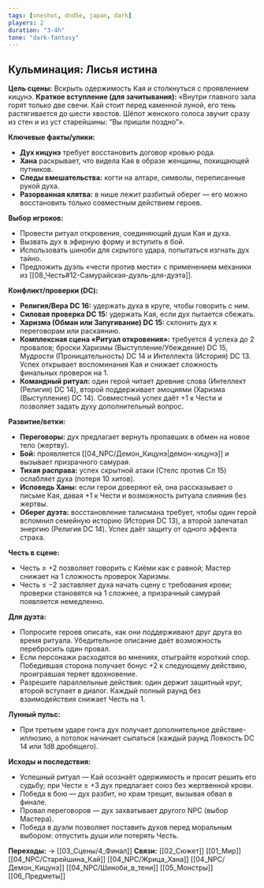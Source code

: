 ```yaml
---
tags: [oneshot, dnd5e, japan, dark]
players: 2
duration: "3-4h"
tone: "dark-fantasy"
---
```


## Кульминация: Лисья истина
**Цель сцены:** Вскрыть одержимость Кая и столкнуться с проявлением кицунэ.
**Краткое вступление (для зачитывания):** «Внутри главного зала горят только две свечи. Кай стоит перед каменной луной, его тень растягивается до шести хвостов. Шёпот женского голоса звучит сразу из стен и из уст старейшины: “Вы пришли поздно”».

**Ключевые факты/улики:**
- **Дух кицунэ** требует восстановить договор кровью рода.
- **Хана** раскрывает, что видела Кая в образе женщины, похищающей путников.
- **Следы вмешательства:** когти на алтаре, символы, переписанные рукой духа.
- **Разорванная клятва:** в нише лежит разбитый оберег — его можно восстановить только совместным действием героев.

**Выбор игроков:**
- Провести ритуал откровения, соединяющий души Кая и духа.
- Вызвать дух в эфирную форму и вступить в бой.
- Использовать шиноби для скрытого удара, попытаться изгнать дух тайно.
- Предложить дуэль «чести против мести» с применением механики из [[08_Честь#12-Самурайская-дуэль-для-дуэта]].

**Конфликт/проверки (DC):**
- **Религия/Вера DC 16:** удержать духа в круге, чтобы говорить с ним.
- **Силовая проверка DC 15:** удержать Кая, если дух пытается сбежать.
- **Харизма (Обман или Запугивание) DC 15:** склонить дух к переговорам или раскаянию.
- **Комплексная сцена «Ритуал откровения»:** требуется 4 успеха до 2 провалов; броски Харизмы (Выступление/Убеждение) DC 15, Мудрости (Проницательность) DC 14 и Интеллекта (История) DC 13. Успех открывает воспоминания Кая и снижает сложность финальных проверок на 1.
- **Командный ритуал:** один герой читает древние слова (Интеллект (Религия) DC 14), второй поддерживает эмоциями (Харизма (Выступление) DC 14). Совместный успех даёт +1 к Чести и позволяет задать духу дополнительный вопрос.

**Развитие/ветки:**
- **Переговоры:** дух предлагает вернуть пропавших в обмен на новое тело (жертву).
- **Бой:** проявляется [[04_NPC/Демон_Кицунэ|демон-кицунэ]] и вызывает призрачного самурая.
- **Тихая расправа:** успех скрытной атаки (Стелс против Сл 15) ослабляет духа (потеря 10 хитов).
- **Исповедь Ханы:** если герои доверяют ей, она рассказывает о письме Кая, давая +1 к Чести и возможность ритуала слияния без жертвы.
- **Оберег дуэта:** восстановление талисмана требует, чтобы один герой вспомнил семейную историю (История DC 13), а второй запечатал энергию (Религия DC 14). Успех даёт защиту от одного эффекта страха.

**Честь в сцене:**
- Честь ≥ +2 позволяет говорить с Киёми как с равной; Мастер снижает на 1 сложность проверок Харизмы.
- Честь ≤ −2 заставляет духа начать сцену с требования крови; проверки становятся на 1 сложнее, а призрачный самурай появляется немедленно.

**Для дуэта:**
- Попросите героев описать, как они поддерживают друг друга во время ритуала. Убедительное описание даёт возможность перебросить один провал.
- Если персонажи расходятся во мнениях, отыграйте короткий спор. Победившая сторона получает бонус +2 к следующему действию, проигравшая теряет вдохновение.
- Разрешите параллельные действия: один держит защитный круг, второй вступает в диалог. Каждый полный раунд без взаимодействия снижает Честь на 1.

**Лунный пульс:**
- При третьем ударе гонга дух получает дополнительное действие-иллюзию, а потолок начинает сыпаться (каждый раунд Ловкость DC 14 или 1d8 дробящего).

**Исходы и последствия:**
- Успешный ритуал — Кай осознаёт одержимость и просит решить его судьбу; при Чести ≥ +3 дух предлагает союз без жертвенной крови.
- Победа в бою — дух разбит, но храм трещит, вызывая обвал в финале.
- Провал переговоров — дух захватывает другого NPC (выбор Мастера).
- Победа в дуэли позволяет поставить духов перед моральным выбором: отпустить души или потерять Честь.

**Переходы:** → [[03_Сцены/4_Финал]]
**Связи:** [[02_Сюжет]] [[01_Мир]] [[04_NPC/Старейшина_Кай]] [[04_NPC/Жрица_Хана]] [[04_NPC/Демон_Кицунэ]] [[04_NPC/Шиноби_в_тени]] [[05_Монстры]] [[06_Предметы]]

